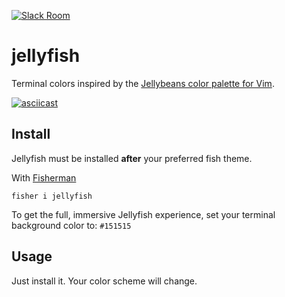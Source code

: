 [![Slack Room][slack-badge]][slack-link]

# jellyfish

Terminal colors inspired by the [Jellybeans color palette for Vim](https://github.com/nanotech/jellybeans.vim).

[![asciicast](https://asciinema.org/a/41180.png)](https://asciinema.org/a/41180)

## Install

Jellyfish must be installed **after** your preferred fish theme.

With [Fisherman]

```
fisher i jellyfish
```

To get the full, immersive Jellyfish experience, set your terminal background
color to: `#151515`

## Usage

Just install it. Your color scheme will change.

[travis-link]: https://travis-ci.org/Limeth/jellyfish
[travis-badge]: https://img.shields.io/travis/Limeth/jellyfish.svg?style=flat-square
[slack-link]: https://fisherman-wharf.herokuapp.com/
[slack-badge]: https://img.shields.io/badge/slack-join%20the%20chat-00B9FF.svg?style=flat-square
[Fisherman]: https://github.com/fisherman/fisherman
